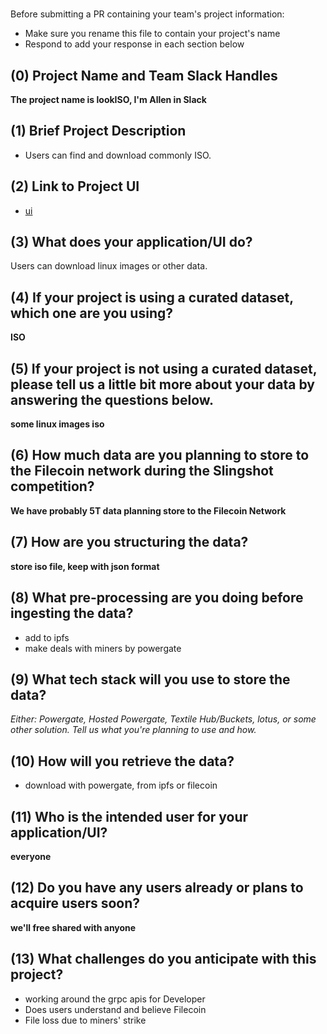 # <lookISO>

Before submitting a PR containing your team's project information:
- Make sure you rename this file to contain your project's name
- Respond to add your response in each section below

## (0) Project Name and Team Slack Handles

**The project name is lookISO, I'm Allen in Slack**

## (1) Brief Project Description


- Users can find and download commonly ISO.

## (2) Link to Project UI

- [ui](https://github.com/guowenshuai/lookiso/tree/master/ui)


## (3) What does your application/UI do?

Users can download linux images or other data.

## (4) If your project is using a curated dataset, which one are you using?

**ISO**

## (5) If your project is not using a curated dataset, please tell us a little bit more about your data by answering the questions below.

**some linux images iso**

## (6) How much data are you planning to store to the Filecoin network during the Slingshot competition?

**We have probably 5T data planning  store to the Filecoin Network**

## (7) How are you structuring the data?

**store iso file, keep with json format**

## (8) What pre-processing are you doing before ingesting the data?

- add to ipfs
- make deals with miners by powergate

## (9)  What tech stack will you use to store the data?

*Either: Powergate, Hosted Powergate, Textile Hub/Buckets, lotus, or some other solution. Tell us what you're planning to use and how.*

## (10) How will you retrieve the data?

- download with powergate, from ipfs or filecoin

## (11) Who is the intended user for your application/UI?

**everyone**

## (12) Do you have any users already or plans to acquire users soon?

**we'll free shared with anyone**

## (13) What challenges do you anticipate with this project?

- working around the grpc apis for Developer
- Does users understand and believe Filecoin
- File loss due to miners' strike

